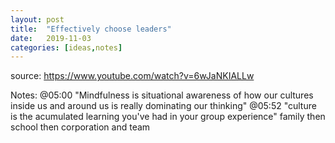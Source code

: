 ```yaml
---
layout: post
title:  "Effectively choose leaders"
date:   2019-11-03
categories: [ideas,notes]
---
```


source: https://www.youtube.com/watch?v=6wJaNKIALLw

Notes:
@05:00 "Mindfulness is situational awareness of how our cultures inside us and around us is really dominating our thinking"
@05:52 "culture is the acumulated learning you've had in your group experience" family then school then corporation and team
